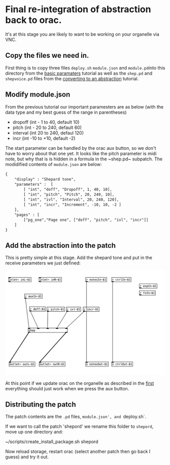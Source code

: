 # Final re-integration of abstraction back to orac.

It's at this stage you are likely to want to be working on your organelle via VNC.

## Copy the files we need in.

First thing is to copy three files `deploy.sh` `module.json` and `module.pd`into this directory from the [basic paramaters](../00_basics_parameters/README.md) tutorial as well as the `shep.pd` and `shepvoice.pd` files from the [converting to an abstraction](../01_full_patch/README.md) tutorial.

## Modify module.json

From the previous tutorial our important paramesters are as below (with the data type and my best guess of the range in parentheses)

* dropoff (int - 1 to 40, default 10)
* pitch (int - 20 to 240, default 60)
* interval (int 20 to 240, defaul 120)
* incr (int -10 to +10, default -2)

The start parameter can be handled by the orac aux button, so we don't have to worry about that one yet.  It looks like the pitch parameter is midi note, but why that is is hidden in a formula in the ~shep.pd~ subpatch.  The modidified contents of `module.json` are below:

    {
        "display" : "Shepard tone",
        "parameters" :  [
            [ "int", "doff", "Dropoff", 1, 40, 10],
            [ "int", "pitch", "Pitch", 20, 240, 10],
            [ "int", "ivl", "Interval", 20, 240, 120],
            [ "int", "incr", "Increment", -10, 10, -2 ]
        ],
        "pages" : [
            ["pg_one","Page one", ["doff", "pitch", "ivl", "incr"]]
        ]
    }

##  Add the abstraction into the patch

This is pretty simple at this stage.  Add the shepard tone and put in the receive parameters we just defined:

![module.pd](module_pd.png)

At this point if we update orac on the organelle as described in the [first](../00_basics_parameters/README.md) everything should just work when we press the aux button.

## Distributing the patch

The patch contents are the `.pd` files, `module.json', and `deploy.sh`.

If we want to call the patch 'shepord' we rename this folder to `shepord`, move up one directory and:

  ~/scripts/create_install_package.sh shepord

Now reload storage, restart orac (select another patch then go back I guess) and try it out.
